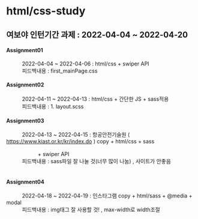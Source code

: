 # html/css-study
## 여보야 인턴기간 과제 : 2022-04-04 ~ 2022-04-20
#### Assignment01
   2022-04-04 ~ 2022-04-06 : html/css + swiper API  
   피드백내용 : first_mainPage.css
<br>
#### Assignment02  
   2022-04-11 ~ 2022-04-13 : html/css + 간단한 JS + sass적용  
   피드백내용 : 1. layout.scss
<br>
#### Assignment03
   2022-04-13 ~ 2022-04-15 : 항공안전기술원 ( https://www.kiast.or.kr/kr/index.do ) copy + html/css + sass 
                                          + swiper API  
   피드백내용 : sass파일 잘 나눌 것(너무 많이 나눔) , 사이트가 안좋음  
<br>
#### Assignment04
   2022-04-18 ~ 2022-04-19 : 인스타그램 copy + html/sass + @media + modal  
   피드백내용 : img태그 잘 사용할 것! , max-width로 width조절
<br>
